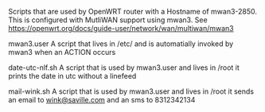 Scripts that are used by OpenWRT router with a Hostname of
mwan3-2850. This is configured with MutliWAN support using mwan3.
See https://openwrt.org/docs/guide-user/network/wan/multiwan/mwan3

mwan3.user       A script that lives in /etc/ and is automatially
                 invoked by mwan3 when an ACTION occurs

date-utc-nlf.sh  A script that is used by mwan3.user and lives in
                 /root it prints the date in utc without a linefeed

mail-wink.sh     A script that is used by mwan3.user and lives in
                 /root it sends an email to wink@saville.com and an
                 sms to 8312342134

